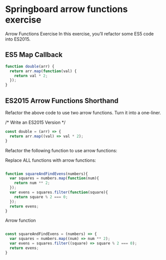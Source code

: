# Springboard arrow functions exercise

Arrow Functions Exercise
In this exercise, you’ll refactor some ES5 code into ES2015.

## ES5 Map Callback
```JavaScript
function double(arr) {
  return arr.map(function(val) {
    return val * 2;
  });
}

```

## ES2015 Arrow Functions Shorthand

Refactor the above code to use two arrow functions. Turn it into a one-liner.

/* Write an ES2015 Version */
```JavaScript
const double = (arr) => {
  return arr.map((val) => val * 2);
}


```
Refactor the following function to use arrow functions:

Replace ALL functions with arrow functions:

```JavaScript

function squareAndFindEvens(numbers){
  var squares = numbers.map(function(num){
    return num ** 2;
  });
  var evens = squares.filter(function(square){
    return square % 2 === 0;
  });
  return evens;
}

```

Arrow function

```JavaScript

const squareAndFindEvens = (numbers) => {
  var squares = numbers.map((num) => num ** 2);
  var evens = squares.filter((square) => square % 2 === 0);
  return evens;
}

```




